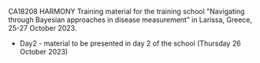 CA18208 HARMONY Training material for the training school "Navigating through Bayesian approaches in disease measurement” in Larissa, Greece, 25-27 October 2023.

* Day2 - material to be presented in day 2 of the school (Thursday 26 October 2023)

